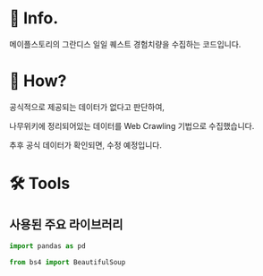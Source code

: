 # 📌 Info.
메이플스토리의 그란디스 일일 퀘스트 경험치량을 수집하는 코드입니다.

# 🧐 How?
공식적으로 제공되는 데이터가 없다고 판단하여,

나무위키에 정리되어있는 데이터를 Web Crawling 기법으로 수집했습니다.

추후 공식 데이터가 확인되면, 수정 예정입니다.

# 🛠️ Tools
## 사용된 주요 라이브러리

```python
import pandas as pd
```

```python
from bs4 import BeautifulSoup
```
